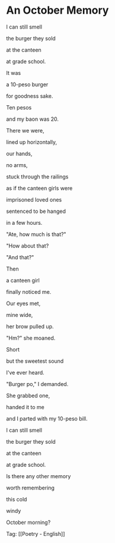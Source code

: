 # An October Memory

I can still smell

the burger they sold

at the canteen

at grade school.

It was

a 10-peso burger

for goodness sake.

Ten pesos

and my baon was 20.

There we were,

lined up horizontally,

our hands,

no arms,

stuck through the railings

as if the canteen girls were

imprisoned loved ones

sentenced to be hanged

in a few hours.

"Ate, how much is that?"

"How about that?

"And that?"

Then

a canteen girl

finally noticed me.

Our eyes met,

mine wide,

her brow pulled up.

"Hm?" she moaned.

Short

but the sweetest sound

I've ever heard.

"Burger po," I demanded.

She grabbed one,

handed it to me

and I parted with my 10-peso bill.

I can still smell

the burger they sold

at the canteen

at grade school.

Is there any other memory

worth remembering

this cold

windy

October morning?

Tag: [[Poetry - English]]

